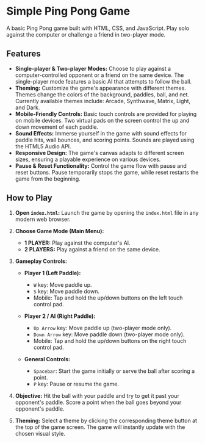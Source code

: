 # Simple Ping Pong Game

A basic Ping Pong game built with HTML, CSS, and JavaScript. Play solo against the computer or challenge a friend in two-player mode.

## Features

* **Single-player & Two-player Modes:** Choose to play against a computer-controlled opponent or a friend on the same device.  The single-player mode features a basic AI that attempts to follow the ball.
* **Theming:**  Customize the game's appearance with different themes.  Themes change the colors of the background, paddles, ball, and net.  Currently available themes include: Arcade, Synthwave, Matrix, Light, and Dark.
* **Mobile-Friendly Controls:**  Basic touch controls are provided for playing on mobile devices. Two virtual pads on the screen control the up and down movement of each paddle.
* **Sound Effects:** Immerse yourself in the game with sound effects for paddle hits, wall bounces, and scoring points. Sounds are played using the HTML5 Audio API.
* **Responsive Design:**  The game's canvas adapts to different screen sizes, ensuring a playable experience on various devices.
* **Pause & Reset Functionality:** Control the game flow with pause and reset buttons. Pause temporarily stops the game, while reset restarts the game from the beginning.

## How to Play

1. **Open `index.html`:** Launch the game by opening the `index.html` file in any modern web browser.

2. **Choose Game Mode (Main Menu):**
    * **1 PLAYER:** Play against the computer's AI.
    * **2 PLAYERS:** Play against a friend on the same device.

3. **Gameplay Controls:**
    * **Player 1 (Left Paddle):**
        * `W` key: Move paddle up.
        * `S` key: Move paddle down.
        * Mobile: Tap and hold the up/down buttons on the left touch control pad.
    * **Player 2 / AI (Right Paddle):**
        * `Up Arrow` key: Move paddle up (two-player mode only).
        * `Down Arrow` key: Move paddle down (two-player mode only).
        * Mobile: Tap and hold the up/down buttons on the right touch control pad.

    * **General Controls:**
        * `Spacebar`: Start the game initially or serve the ball after scoring a point.
        * `P` key: Pause or resume the game.

4. **Objective:** Hit the ball with your paddle and try to get it past your opponent's paddle.  Score a point when the ball goes beyond your opponent's paddle.


5. **Theming:** Select a theme by clicking the corresponding theme button at the top of the game screen.  The game will instantly update with the chosen visual style.